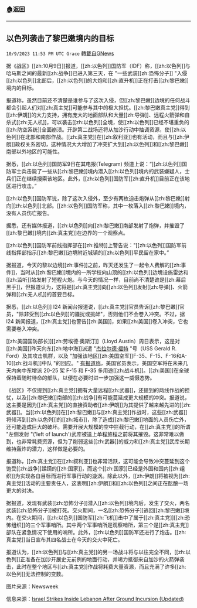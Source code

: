 ###  [:house:返回](README.md)
---


## 以色列袭击了黎巴嫩境内的目标
`10/9/2023 11:53 PM UTC Grace` [轉載自GNews](https://gnews.org/articles/1810760)

据《战区》[[zh:10月9日]]报道，[[zh:以色列]]国防军（IDF）称，[[zh:以色列]]与哈马斯之间的最新[[zh:战争]]已进入第三天，在 "一些武装[[zh:恐怖分子]] "入侵[[zh:以色列]]北部后，[[zh:以色列]]的大炮和[[zh:直升机]]正在打击[[zh:黎巴嫩]]境内的目标。

报道称，虽然目前还不清楚是谁参与了这次入侵，但[[zh:黎巴嫩]]边境的任何战斗都会引起人们对[[zh:真主党]]可能参与其中的极大担忧。[[zh:黎巴嫩真主党]]得到[[zh:伊朗]]的大力支持，拥有庞大的地面部队和大量[[zh:导弹]]、远程火箭弹和自杀式[[zh:无人机]]，可以袭击[[zh:以色列]]全境，使[[zh:以色列]]已经不堪重负的[[zh:防空系统]]全面崩溃。开辟第二战场还将从加沙行动中抽调资源，使[[zh:以色列]]在北部和南部作战。[[zh:真主党]]在[[zh:叙利亚]]也有活动，而且与[[zh:伊朗]]政权关系密切，这种情况大大增加了冲突扩大到[[zh:以色列]]和[[zh:黎巴嫩]]南部以外地区的可能性。

据悉，[[zh:以色列]]国防军9日在其电报(Telegram) 频道上说：“[[zh:以色列]]国防军士兵击毙了一些从[[zh:黎巴嫩]]境内潜入[[zh:以色列]]境内的武装嫌疑人，士兵们正在继续搜索该地区。此外，[[zh:以色列]]国防军[[zh:直升机]]目前正在该地区进行攻击。”

[[zh:以色列]]国防军说，除了这次入侵外，至少有两枚迫击炮弹从[[zh:黎巴嫩]]射向[[zh:以色列]]北部。[[zh:以色列]]国防军称，其中一枚落入[[zh:黎巴嫩]]境内，没有人员伤亡报告。

据悉，还有媒体报道，[[zh:以色列]]向[[zh:黎巴嫩]]南部发射了炮弹，并摧毁了[[zh:黎巴嫩]]境内[[zh:真主党]]在边界的一个观察点。

[[zh:以色列]]国防军前线指挥部在[[zh:推特]]上警告说："[[zh:以色列]]国防军前线指挥部指示[[zh:黎巴嫩]]边境附近城镇的[[zh:以色列]]平民留在家中。”

据报道，今天的黎以边境[[zh:事件]]之前，昨天还发生了一起令人费解的[[zh:事件]]，当时从[[zh:黎巴嫩]]境内的一所学校向山顶的[[zh:以色列]]边境设施雷达和[[zh:监听]]站发射了短程火炮。与今天的情况一样，目前尚不清楚谁是[[zh:幕后黑手]]，但报道认为，这将是[[zh:真主党]]向[[zh:以色列]]发射[[zh:导弹]]、火箭弹和[[zh:无人机]]的首要目标。

据悉，[[zh:以色列]] I24 新闻台报道说，[[zh:真主党]]官员告诉[[zh:黎巴嫩]]官员，"除非受到[[zh:以色列]]的骚扰或挑衅"，否则他们不会卷入冲突。不过，据 I24 新闻报道，[[zh:真主党]]也警告[[zh:美国]]，如果[[zh:美国]]卷入冲突，它也需要卷入冲突。

[[zh:美国国防部长]][[zh:劳埃德·奥斯汀]]（Lloyd Austin）周日表示，这是对[[zh:美国]]昨天向东[[zh:地中海]]派遣 "[杰拉尔德·福特](https://gnews.org/m/1805758) "号（USS Gerald R. Ford）及其攻击机群，以及 "加强该地区[[zh:美国空军]]F-35、F-15、F-16和A-10[[zh:战斗机]]中队 "的回应。" [有报道称](https://www.youtube.com/watch?v=OWV2kCmxmMs)，美国官员表示，美国空军将在未来几天内向中东增派 20-25 架 F-15 和 F-35 多用途[[zh:战斗机]]。[[zh:美国]]在全球保持着随时待命的部队，以便在必要时进一步加强这一威慑态势。

《战区》不仅提到[[zh:真主党]]拥有大量远程[[zh:武器]]，还提到的两线作战的担忧，以及[[zh:黎巴嫩]]南部的[[zh:战争]]有可能蔓延成更大规模的冲突。报道说，这主要是因为[[zh:真主党]]的直接资助者[[zh:伊朗]]为其提供了越来越先进的[[zh:武器]]。当[[zh:以色列]]在[[zh:黎巴嫩]]与[[zh:真主党]]作战时，这些[[zh:武器]]将倾泻到[[zh:以色列]]的[[zh:城市]]，除了造成[[zh:黎巴嫩]]地面的人员伤亡外，还可能造成巨大的破坏。需要开展大规模的空中拦截行动，在[[zh:真主党]]的所谓 "左侧发射 "('left of launch')武库被送上单程旅程之前将其摧毁。这非常难以做到，也非常耗费资源，但为了削弱这些[[zh:武器]]的威力和[[zh:真主党]]武库长期维持轰炸的潜力，这样做是必要的。

报道称，[[zh:真主党]]在[[zh:叙利亚]]也非常活跃，这可能会导致冲突蔓延到这个饱受[[zh:战争]]蹂躏的[[zh:国家]]，而这个[[zh:国家]]已经是外国和国内[[zh:组织]]为实现各自目标而进行军事行动的漩涡。除此以外，[[zh:伊朗]]将被视为[[zh:真主党]]活动的主要责任人，这表明[[zh:伊朗]]和[[zh:以色列]]之间正在酝酿一场更大的对决。

据报道，发现有武装[[zh:恐怖分子]]潜入[[zh:以色列]]境内后，发生了交火，两名武装[[zh:恐怖分子]]被打死。交火期间，一名[[zh:恐怖分子]]逃回[[zh:黎巴嫩]]境内。在交火期间，[[zh:以色列]]国防军[[zh:飞机]]击中了属于[[zh:真主党]][[zh:恐怖组织]]的三个军事哨所。其中两个军事哨所是观察哨所，第三个是[[zh:真主党]]部队在紧急情况下使用的哨所。此外，[[zh:以色列]]国防军还进行了炮击。[[zh:真主党]]当日宣布其四名战士在今天的交火中死亡。

报道认为，[[zh:以色列]]与[[zh:真主党]]的另一场战斗将与以往完全不同，[[zh:以色列]]正准备在加沙开展史无前例的地面行动，并竭力抵御来自加沙的火箭弹袭击，此时在整个地区与[[zh:真主党]]作战将耗费大量资源，而且充满了许多[[zh:以色列]]无法控制的变数。

图片来源：Newsweek

信息来源：[Israel Strikes Inside Lebanon After Ground Incursion (Updated)](https://www.thedrive.com/the-war-zone/israel-strikes-inside-lebanon-after-ground-incursion)
